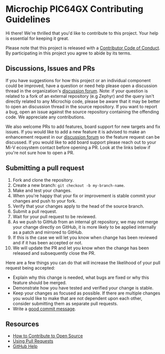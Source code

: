 # Microchip PIC64GX Contributing Guidelines

[fork]: /fork
[pr]: /compare
[style]: https://standardjs.com/
[code-of-conduct]: CODE_OF_CONDUCT.md
[discussion-forum]: https://github.com/pic64gx/pic64gx-documentation/discussions

Hi there! We're thrilled that you'd like to contribute to this project. Your help is essential for keeping it great.

Please note that this project is released with a [Contributor Code of Conduct][code-of-conduct]. By participating in this project you agree to abide by its terms.

## Discussions, Issues and PRs

If you have suggestions for how this project or an individual component could be improved, have a question or need help please open a discussion thread in the organization's [discussion forum][discussion-forum].
Note: if your question is related to a fork of an external repository (e.g Zephyr) and the query isn't directly related to any Microchip code, please be aware that it may be better to open an discussion thread in the source repository.
If you want to report a bug, open an issue against the source repository containing the offending code.
We appreciate any contributions.

We also welcome PRs to add features, board support for new targets and fix issues. If you would like to add a new feature it is advised to make an enhancement request in our [discussion forum][discussion-forum] so the feature request can be discussed. If you would like to add board support please reach out to your Mi-V ecosystem contact before opening a PR. Look at the links below if you're not sure how to open a PR.

## Submitting a pull request

1. Fork and clone the repository.
1. Create a new branch: `git checkout -b my-branch-name`.
1. Make and test your changes.
1. When you're happy that your fix or improvement is stable commit your changes and push to your fork.
1. Verify that your changes apply to the head of the source branch.
1. Submit a pull request.
1. Wait for your pull request to be reviewed.
1. As we push to GitHub from an internal git repository, we may not merge your change directly on GitHub, it is more likely to be applied internally as a patch and mirrored to GitHub.
1. If this is the case we will let you know when change has been reviewed and if it has been accepted or not.
1. We will update the PR and let you know when the change has been released and subsequently close the PR.

Here are a few things you can do that will increase the likelihood of your pull request being accepted:

- Explain why this change is needed, what bugs are fixed or why this feature should be merged.
- Demonstrate how you have tested and verified your change is stable.
- Keep your changes as focused as possible. If there are multiple changes you would like to make that are not dependent upon each other, consider submitting them as separate pull requests.
- Write a [good commit message](http://tbaggery.com/2008/04/19/a-note-about-git-commit-messages.html).

## Resources

- [How to Contribute to Open Source](https://opensource.guide/how-to-contribute/)
- [Using Pull Requests](https://help.github.com/articles/about-pull-requests/)
- [GitHub Help](https://help.github.com)
